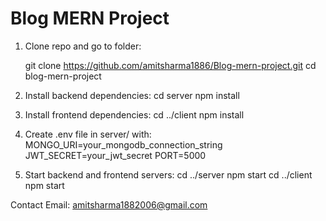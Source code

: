# Blog MERN Project

1. Clone repo and go to folder:

   git clone https://github.com/amitsharma1886/Blog-mern-project.git
   cd blog-mern-project
   
3. Install backend dependencies:
cd server
npm install

4. Install frontend dependencies:
 cd ../client
 npm install

5. Create .env file in server/ with:
 MONGO_URI=your_mongodb_connection_string
JWT_SECRET=your_jwt_secret
PORT=5000

6. Start backend and frontend servers:
 cd ../server
npm start
cd ../client
npm start


Contact
Email: amitsharma1882006@gmail.com

